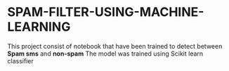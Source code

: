 # SPAM-FILTER-USING-MACHINE-LEARNING
This project consist of notebook that have been trained to detect between **Spam sms** and **non-spam**
The model was trained using Scikit learn classifier 
